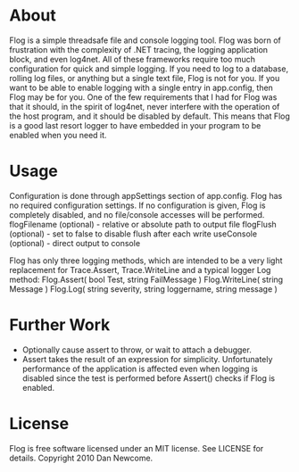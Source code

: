 # About
Flog is a simple threadsafe file and console logging tool. Flog was born of frustration
with the complexity of .NET tracing, the logging application block, and even
log4net. All of these frameworks require too much configuration for quick 
and simple logging. If you need to log to a database, rolling log files, or
anything but a single text file, Flog is not for you. If you want to be able
to enable logging with a single entry in app.config, then Flog may be for you.
One of the few requirements that I had for Flog was that it should, in the spirit
of log4net, never interfere with the operation of the host program, and it
should be disabled by default. This means that Flog is a good last resort
logger to have embedded in your program to be enabled when you need it.

# Usage
Configuration is done through appSettings section of app.config.
Flog has no required configuration settings. If no configuration is given, Flog
is completely disabled, and no file/console accesses will be performed.
	flogFilename (optional) - relative or absolute path to output file
	flogFlush (optional) - set to false to disable flush after each write
	useConsole (optional) - direct output to console

Flog has only three logging methods, which are intended to be a very light replacement
for Trace.Assert, Trace.WriteLine and a typical logger Log method:
	Flog.Assert( bool Test, string FailMessage )
	Flog.WriteLine( string Message )
	Flog.Log( string severity, string loggername, string message )

# Further Work
 - Optionally cause assert to throw, or wait to attach a debugger. 
 - Assert takes the result of an expression for simplicity. Unfortunately performance
 of the application is affected even when logging is disabled since the test is performed
 before Assert() checks if Flog is enabled.
 
# License
Flog is free software licensed under an MIT license. See LICENSE for details.
Copyright 2010 Dan Newcome.